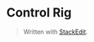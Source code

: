 # Control Rig



> Written with [StackEdit](https://stackedit.io/).
<!--stackedit_data:
eyJoaXN0b3J5IjpbNDQ5MzE4NDYyLDczMDk5ODExNl19
-->